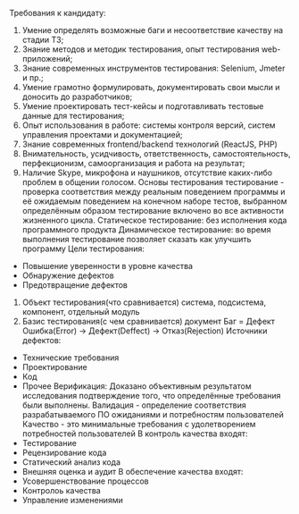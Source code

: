 Требования к кандидату:
1. Умение определять возможные баги и несоответствие качеству на стадии ТЗ;
2. Знание методов и методик тестирования, опыт тестирования web-приложений;
3. Знание современных инструментов тестирования: Selenium, Jmeter и пр.;
4. Умение грамотно формулировать, документировать свои мысли и доносить до разработчиков;
5. Умение проектировать тест-кейсы и подготавливать тестовые данные для тестирования;
6. Опыт использования в работе: системы контроля версий, систем управления проектами и документацией;
7. Знание современных frontend/backend технологий (ReactJS, PHP)
8. Внимательность, усидчивость, ответственность, самостоятельность, перфекционизм, самоорганизация и работа на результат;
9. Наличие Skype, микрофона и наушников, отсутствие каких-либо проблем в общении голосом.
Основы тестирования
тестирование - проверка соответствия между реальным поведением программы и её ожидаемым поведением на конечном наборе тестов, выбранном определённым образом
тестирование включено во все активности жизненного цикла.
Статическое тестирование: без исполнения кода программного продукта
Динамическое тестирование: во время выполнения
тестирование позволяет сказать как улучшить программу
Цели тестирования:
- Повышение уверенности в уровне качества
- Обнаружение дефектов
- Предотвращение дефектов
1. Объект тестирования(что сравнивается) система, подсистема, компонент, отдельный модуль
2. Базис тестирования(с чем сравнивается) документ
Баг = Дефект
Ошибка(Error) -> Дефект(Deffect) -> Отказ(Rejection)
Источники дефектов:
- Технические требования
- Проектирование
- Код
- Прочее
Верификация: Доказано объективным результатом исследования подтверждение того, что определённые требования были выполнены.
Валидация - определение соответствия разрабатываемого ПО ожиданиями и потребностям пользователей
Качество - это минимальные требования с удолетворением потребностей пользователей
В контроль качества входят:
- Тестирование
- Рецензирование кода
- Статический анализ кода
- Внешняя оценка и аудит
В обеспечение качества входят:
- Усовершенствование процессов
- Контролоь качества
- Управление изменениями
